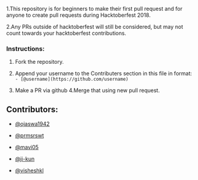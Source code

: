 1.This repository is for beginners to make their first pull request and for anyone to create pull requests during Hacktoberfest 2018. 

2.Any PRs outside of hacktoberfest will still be considered, but may not count towards your hacktoberfest contributions.

### Instructions:

1. Fork the repository.

2. Append your username to the Contributers section in this file in format:
	`- [@username](https://github.com/username)`
3. Make a PR via github
4.Merge that using new pull request.

## Contributors:

- [@ojaswa1942](https://github.com/ojaswa1942)

- [@prmsrswt](https://github.com/prmsrswt)

- [@mavi05](https://github.com/mavi05)

- [@ji-kun](https://github.com/ji-kun)

- [@visheshkl](https://github.com/visheshkl)
